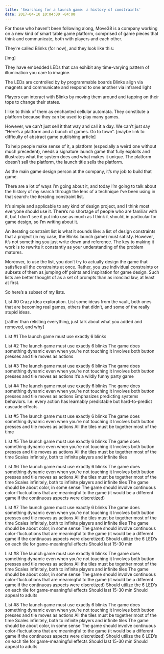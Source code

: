 ```yaml
---
title: 'Searching for a launch game: a history of constraints'
date: 2017-04-10 10:04:00 -04:00
---
```


For those who haven’t been following along, Move38 is a company working on a new kind of smart table game platform, comprised of game pieces that think and communicate, both with players and each other. 

They’re called Blinks (for now), and they look like this:

[img] 

They have embedded LEDs that can exhibit any time-varying pattern of illumination you care to imagine.

The LEDs are controlled by by programmable boards
Blinks align via magnets and communicate and respond to one another via infrared light

Players can interact with Blinks by moving them around and tapping on their tops to change their states. 

I like to think of them as enchanted cellular automata. They constitute a platform because they can be used to play many games. 

However, we can’t just sell it that way and call it a day. We can’t just say “Here’s a platform and a bunch of games. Go to town”. [maybe link to difficulty of abstract game publishing article]

To help people make sense of it, a platform (especially a weird one without much precedent), needs a signature launch game that fully exploits and illustrates what the system does and what makes it unique. The platform doesn’t sell the platform, the launch title sells the platform. 

As the main game design person at the company, it’s my job to build that game. 

There are a lot of ways I’m going about it, and today I’m going to talk about the history of my search through the lens of a technique I’ve been using in that search: the iterating constraint list. 

It’s simple and applicable to any kind of design project, and I think most everyone should use it. There’s no shortage of people who are familiar with it, but I don’t see it put into use as much as I think it should, in particular for game design, so I’m writing about it.  

An iterating constraint list is what it sounds like: a list of design constraints that a project (in my case, the Blinks launch game) must satisfy. However, it’s not something you just write down and reference. The key to making it work is to rewrite it constantly as your understanding of the problem matures. 

Moreover, to use the list, you don’t try to actually design the game that satisfies all the constraints at once. Rather, you use individual constraints or subsets of them as jumping off points and inspiration for game design. Such lists are better thought of as a set of prompts than as ironclad law, at least at first. 

So here’s a subset of my lists. 

List #0  Crazy idea exploration. List some ideas from the vault, both ones that are becoming real games, others that didn’t, and some of the really stupid ideas.

[rather than relisting everything, just talk about what you added and removed, and why]

List #1
The launch game must use exactly 6 blinks

List #2
The launch game must use exactly 6 blinks
The game does something dynamic even when you’re not touching it
Involves both button presses and tile moves as actions



List #3
The launch game must use exactly 6 blinks
The game does something dynamic even when you’re not touching it
Involves both button presses and tile moves as actions
It’s a wildly funny party game

List #4
The launch game must use exactly 6 blinks
The game does something dynamic even when you’re not touching it
Involves both button presses and tile moves as actions
Emphasizes predicting systems behaviors. I.e. every action has learnably predictable but hard-to-predict cascade effects. 

List #5
The launch game must use exactly 6 blinks
The game does something dynamic even when you’re not touching it
Involves both button presses and tile moves as actions
All the tiles must be together most of the time

List #5
The launch game must use exactly 6 blinks
The game does something dynamic even when you’re not touching it
Involves both button presses and tile moves as actions
All the tiles must be together most of the time
Scales infinitely, both to infinite players and infinite tiles

List #6
The launch game must use exactly 6 blinks
The game does something dynamic even when you’re not touching it
Involves both button presses and tile moves as actions
All the tiles must be together most of the time
Scales infinitely, both to infinite players and infinite tiles
The game should be about color, in some sense
The game should involve continuous color-fluctuations that are meaningful to the game (it would be a different game if the continuous aspects were discretized)

List #7
The launch game must use exactly 6 blinks
The game does something dynamic even when you’re not touching it
Involves both button presses and tile moves as actions
All the tiles must be together most of the time
Scales infinitely, both to infinite players and infinite tiles
The game should be about color, in some sense
The game should involve continuous color-fluctuations that are meaningful to the game (it would be a different game if the continuous aspects were discretized)
Should utilize the 6 LED’s on each tile for game-meaningful effects
Should last 15-30 min

List #8
The launch game must use exactly 6 blinks
The game does something dynamic even when you’re not touching it
Involves both button presses and tile moves as actions
All the tiles must be together most of the time
Scales infinitely, both to infinite players and infinite tiles
The game should be about color, in some sense
The game should involve continuous color-fluctuations that are meaningful to the game (it would be a different game if the continuous aspects were discretized)
Should utilize the 6 LED’s on each tile for game-meaningful effects
Should last 15-30 min
Should appeal to adults

List #8
The launch game must use exactly 6 blinks
The game does something dynamic even when you’re not touching it
Involves both button presses and tile moves as actions
All the tiles must be together most of the time
Scales infinitely, both to infinite players and infinite tiles
The game should be about color, in some sense
The game should involve continuous color-fluctuations that are meaningful to the game (it would be a different game if the continuous aspects were discretized)
Should utilize the 6 LED’s on each tile for game-meaningful effects
Should last 15-30 min
Should appeal to adults







 
